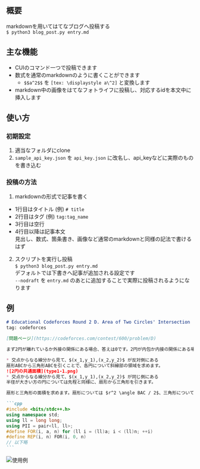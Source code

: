 ## 概要
markdownを用いてはてなブログへ投稿する  
```$ python3 blog_post.py entry.md```

## 主な機能
* CUIのコマンド一つで投稿できます
* 数式を通常のmarkdownのように書くことができます
  * ```$$a^2$$``` を ```[tex: \displaystyle a\^2]``` と変換します
* markdown中の画像をはてなフォトライフに投稿し、対応するidを本文中に挿入します 

## 使い方
### 初期設定
1. 適当なフォルダにclone
2. `sample_api_key.json` を `api_key.json` に改名し、api_keyなどに実際のものを書き込む

### 投稿の方法
1. markdownの形式で記事を書く
* 1行目はタイトル (例) ```# title```  
* 2行目はタグ (例) ```tag:tag_name```  
* 3行目は空行  
* 4行目以降は記事本文  
  見出し、数式、箇条書き、画像など通常のmarkdownと同様の記法で書けるはず
2. スクリプトを実行し投稿  
```$ python3 blog_post.py entry.md```  
デフォルトでは下書きへ記事が追加される設定です  
```--nodraft``` を ```entry.md``` のあとに追加することで実際に投稿されるようになります

## 例
````md
# Educational Codeforces Round 2 D. Area of Two Circles' Intersection
tag: codeforces

[問題ページ](https://codeforces.com/contest/600/problem/D)

まず2円が離れているか外接の関係にある場合、答えは0です。2円が内包か内接の関係にある場合、答えは $\pi \min(r_1, r_2)^2$ です。2円が2点で交差する場合について、2通りに場合分けを行います。

* 交点からなる線分から見て、$(x_1,y_1),(x_2,y_2)$ が反対側にある
扇形ABCから三角形ABCを引くことで、各円について斜線部の領域を求めます。
![2円の共通面積](type1-1.png)
* 交点からなる線分から見て、$(x_1,y_1),(x_2,y_2)$ が同じ側にある
半径が大きい方の円については先程と同様に、扇形から三角形を引きます。

扇形と三角形の面積を求めます。扇形については $r^2 \angle BAC / 2$、三角形については $r^2 \sin \angle BAC / 2$ で求められます。角度については内積を求める式 $\bm{a} \cdot \bm{b} = |\bm{a}||\bm{b}|\cos \angle BAC$ より $\angle BAC = \arccos (\bm{a} \cdot \bm{b}) / |\bm{a}||\bm{b}|$ と求められます。

```cpp
#include <bits/stdc++.h>
using namespace std;
using ll = long long;
using PII = pair<ll, ll>;
#define FOR(i, a, n) for (ll i = (ll)a; i < (ll)n; ++i)
#define REP(i, n) FOR(i, 0, n)
// 以下略
```
````

![使用例](https://github.com/ferin-15/post_hatenablog_using_md/blob/master/example.png)
